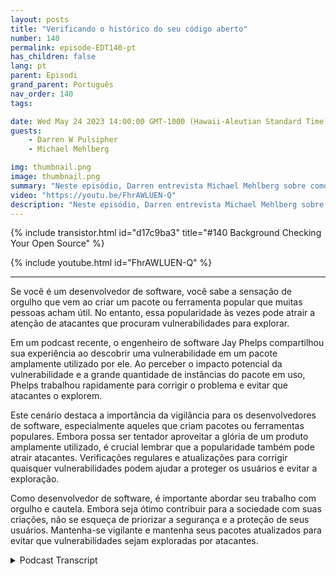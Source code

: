 ```yaml
---
layout: posts
title: "Verificando o histórico do seu código aberto"
number: 140
permalink: episode-EDT140-pt
has_children: false
lang: pt
parent: Episodi
grand_parent: Português
nav_order: 140
tags:

date: Wed May 24 2023 14:00:00 GMT-1000 (Hawaii-Aleutian Standard Time)
guests:
    - Darren W Pulsipher
    - Michael Mehlberg

img: thumbnail.png
image: thumbnail.png
summary: "Neste episódio, Darren entrevista Michael Mehlberg sobre como aumentar a confiança no código aberto através da verificação do histórico das comunidades de código aberto."
video: "https://youtu.be/FhrAWLUEN-Q"
description: "Neste episódio, Darren entrevista Michael Mehlberg sobre como aumentar a confiança no código aberto através da verificação do histórico das comunidades de código aberto."
---
```


<div>
{% include transistor.html id="d17c9ba3" title="#140 Background Checking Your Open Source" %}

{% include youtube.html id="FhrAWLUEN-Q" %}
</div>

---

Se você é um desenvolvedor de software, você sabe a sensação de orgulho que vem ao criar um pacote ou ferramenta popular que muitas pessoas acham útil. No entanto, essa popularidade às vezes pode atrair a atenção de atacantes que procuram vulnerabilidades para explorar.

Em um podcast recente, o engenheiro de software Jay Phelps compartilhou sua experiência ao descobrir uma vulnerabilidade em um pacote amplamente utilizado por ele. Ao perceber o impacto potencial da vulnerabilidade e a grande quantidade de instâncias do pacote em uso, Phelps trabalhou rapidamente para corrigir o problema e evitar que atacantes o explorem.

Este cenário destaca a importância da vigilância para os desenvolvedores de software, especialmente aqueles que criam pacotes ou ferramentas populares. Embora possa ser tentador aproveitar a glória de um produto amplamente utilizado, é crucial lembrar que a popularidade também pode atrair atacantes. Verificações regulares e atualizações para corrigir quaisquer vulnerabilidades podem ajudar a proteger os usuários e evitar a exploração.

Como desenvolvedor de software, é importante abordar seu trabalho com orgulho e cautela. Embora seja ótimo contribuir para a sociedade com suas criações, não se esqueça de priorizar a segurança e a proteção de seus usuários. Mantenha-se vigilante e mantenha seus pacotes atualizados para evitar que vulnerabilidades sejam exploradas por atacantes.



<details>
<summary> Podcast Transcript </summary>

<p></p>

</details>
